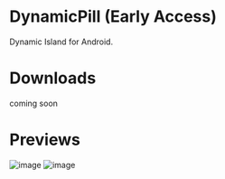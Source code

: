 # DynamicPill (Early Access)
  Dynamic Island for Android.
# Downloads
coming soon

# Previews
![image](https://github.com/jpbandroid/DynamicPill/assets/100033309/de08c2a1-1f1b-45c5-bb37-b6db3fc9ef5d)
![image](https://github.com/jpbandroid/DynamicPill/assets/100033309/31e89400-8449-44b6-a58e-342ac7ff77d9)
